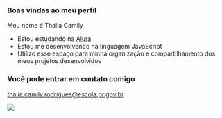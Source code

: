 ### Boas vindas ao meu perfil

Meu nome é Thalia Camily

- Estou estudando na [Alura](https://www.alura.com.br)
- Estou me desenvolvendo na linguagem JavaScript
- Utilizo esse espaço para minha organização e compartilhamento dos meus projetos desenvolvidos

### Você pode entrar em contato comigo

thalia.camily.rodrigues@escola.pr.gov.br



![](https://tenor.com/pt-BR/view/seriously-gif-23861497)
